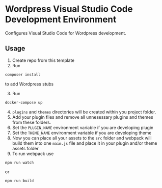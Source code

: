 # Wordpress Visual Studio Code Development Environment

Configures Visual Studio Code for Wordpress development.

## Usage

1. Create repo from this template
2. Run

``` sh
composer install
```

to add Wordpress stubs

3. Run

``` sh
docker-compose up
```

4. `plugins` and `themes` directories will be created within you project folder.
5. Add your plugin files and remove all unnesessary plugins and themes from these folders.
6. Set the `PLUGIN_NAME` environment variable if you are developing plugin
7. Set the `THEME_NAME` environment variable if you are developing theme
8. Now you can place all your assets to the `src` folder and webpack will build them into one `main.js` file and place it in your plugin and/or theme assets folder
9. To run webpack use

``` sh
npm run watch
```

or

``` sh
npm run build
```
